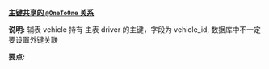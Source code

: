 **[ 主键共享的 `@OneToOne` 关系](https://github.com/totemtec/Hibernate-JPA/tree/master/OneToOneSharedPrimaryKey)**

**说明:** 
辅表 vehicle 持有 主表 driver 的主键，字段为 vehicle_id, 数据库中不一定要设置外键关联 

**要点:**